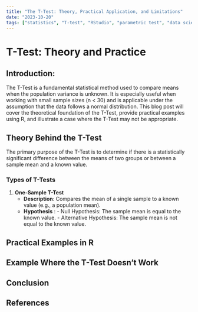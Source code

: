```yaml
---
title: "The T-Test: Theory, Practical Application, and Limitations"
date: "2023-10-20"
tags: ["statistics", "T-test", "RStudio", "parametric test", "data science"]
---
```


# T-Test: Theory and Practice

## Introduction:

The T-Test is a fundamental statistical method used to compare means when the population variance is unknown. It is especially useful when working with small sample sizes (n < 30) and is applicable under the assumption that the data follows a normal distribution. This blog post will cover the theoretical foundation of the T-Test, provide practical examples using R, and illustrate a case where the T-Test may not be appropriate.

## Theory Behind the T-Test

The primary purpose of the T-Test is to determine if there is a statistically significant difference between the means of two groups or between a sample mean and a known value.

### Types of T-Tests

1. **One-Sample T-Test**
   - **Description**: Compares the mean of a single sample to a known value (e.g., a population mean).
   - **Hypothesis** :
         - Null Hypothesis: The sample mean is equal to the known value.
         - Alternative Hypothesis: The sample mean is not equal to the known value.

## Practical Examples in R

## Example Where the T-Test Doesn’t Work

## Conclusion

## References
